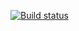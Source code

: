 [![Build status](https://ci.appveyor.com/api/projects/status/3hf0rsk4nnej1qsc?svg=true)](https://ci.appveyor.com/project/tpecherkina/aqa-231)
